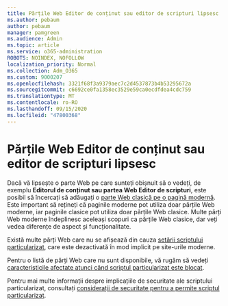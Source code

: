 ```yaml
---
title: Părțile Web Editor de conținut sau editor de scripturi lipsesc
ms.author: pebaum
author: pebaum
manager: pamgreen
ms.audience: Admin
ms.topic: article
ms.service: o365-administration
ROBOTS: NOINDEX, NOFOLLOW
localization_priority: Normal
ms.collection: Adm_O365
ms.custom: 9000207
ms.openlocfilehash: 3321f68f3a9379aec7c2d4537873b4b53295672a
ms.sourcegitcommit: c6692ce0fa1358ec3529e59ca0ecdfdea4cdc759
ms.translationtype: MT
ms.contentlocale: ro-RO
ms.lasthandoff: 09/15/2020
ms.locfileid: "47800368"
---
```

# <a name="content-editor-or-script-editor-web-parts-are-missing"></a>Părțile Web Editor de conținut sau editor de scripturi lipsesc

Dacă vă lipsește o parte Web pe care sunteți obișnuit să o vedeți, de exemplu **Editorul de conținut sau partea Web Editor de scripturi**, este posibil să încercați să adăugați o [parte Web clasică pe o pagină modernă](https://support.office.com/article/classic-and-modern-web-part-experiences-3fdae6c3-8fc1-49ab-8708-8c104b882e64). Este important să rețineți că paginile moderne pot utiliza doar părțile Web moderne, iar paginile clasice pot utiliza doar părțile Web clasice. Multe părți Web moderne îndeplinesc aceleași scopuri ca părțile Web clasice, dar veți vedea diferențe de aspect și funcționalitate.

Există multe părți Web care nu se afișează din cauza [setării scriptului particularizat](https://docs.microsoft.com/sharepoint/allow-or-prevent-custom-script), care este dezactivată în mod implicit pe site-urile moderne. 

Pentru o listă de părți Web care nu sunt disponibile, vă rugăm să vedeți [caracteristicile afectate atunci când scriptul particularizat este blocat](https://docs.microsoft.com/sharepoint/allow-or-prevent-custom-script#features-affected-when-custom-script-is-blocked).

Pentru mai multe informații despre implicațiile de securitate ale scriptului particularizat, consultați [considerații de securitate pentru a permite scriptul particularizat](https://docs.microsoft.com/sharepoint/security-considerations-of-allowing-custom-script).
